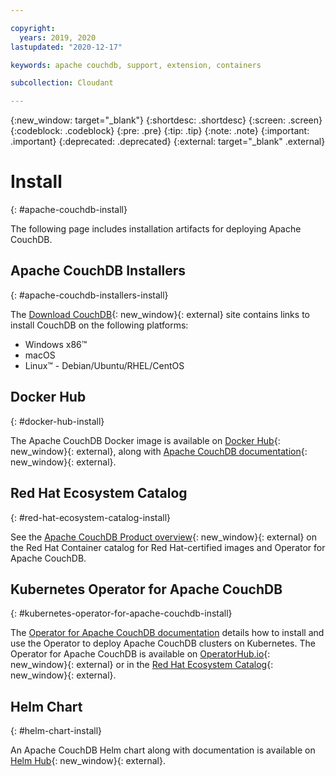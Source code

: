 ```yaml
---

copyright:
  years: 2019, 2020
lastupdated: "2020-12-17"

keywords: apache couchdb, support, extension, containers

subcollection: Cloudant

---
```


{:new_window: target="_blank"}
{:shortdesc: .shortdesc}
{:screen: .screen}
{:codeblock: .codeblock}
{:pre: .pre}
{:tip: .tip}
{:note: .note}
{:important: .important}
{:deprecated: .deprecated}
{:external: target="_blank" .external}

<!-- Acrolinx: 2020-12-17 -->

# Install
{: #apache-couchdb-install}

The following page includes installation artifacts for deploying Apache CouchDB. 

## Apache CouchDB Installers
{: #apache-couchdb-installers-install}

The [Download CouchDB](http://couchdb.apache.org/#download){: new_window}{: external} site contains links to install CouchDB on the following platforms:

- Windows x86&trade;
- macOS
- Linux&trade; - Debian/Ubuntu/RHEL/CentOS

## Docker Hub
{: #docker-hub-install}

The Apache CouchDB Docker image is available on [Docker Hub](https://hub.docker.com/_/couchdb){: new_window}{: external}, along with [Apache CouchDB documentation](https://docs.couchdb.org/en/stable/install/docker.html){: new_window}{: external}.

## Red Hat Ecosystem Catalog
{: #red-hat-ecosystem-catalog-install}

See the [Apache CouchDB Product overview](https://catalog.redhat.com/software/operators/detail/5e98734c3f398525a0ceafd6){: new_window}{: external} on the Red Hat Container catalog for Red Hat-certified images and Operator for Apache CouchDB. 

## Kubernetes Operator for Apache CouchDB
{: #kubernetes-operator-for-apache-couchdb-install}

The [Operator for Apache CouchDB documentation](/docs/Cloudant?topic=Cloudant-apache-couchdb-operator) details how to install and use the Operator to deploy Apache CouchDB clusters on Kubernetes. The Operator for Apache CouchDB is available on [OperatorHub.io](https://operatorhub.io/operator/couchdb-operator){: new_window}{: external} or in the [Red Hat Ecosystem Catalog](https://catalog.redhat.com/software/operators/detail/5e98734c3f398525a0ceafd6){: new_window}{: external}.

## Helm Chart
{: #helm-chart-install}

An Apache CouchDB Helm chart along with documentation is available on [Helm Hub](https://hub.helm.sh/charts/couchdb/couchdb){: new_window}{: external}. 
